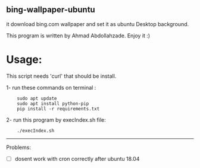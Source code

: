 ## bing-wallpaper-ubuntu
it download bing.com wallpaper and set it as ubuntu Desktop background.

This program is written by Ahmad Abdollahzade. 
Enjoy it :)



# Usage:

This script needs 'curl' that should be install.

1-
run these commands on terminal :
```
    sudo apt update
    sudo apt install python-pip
    pip install -r requirements.txt
```
2-
run this program by execIndex.sh file:
```
    ./execIndex.sh
```

------------------
Problems:

- [ ] dosent work with cron correctly after ubuntu 18.04
